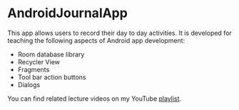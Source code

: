 # AndroidJournalApp

This app allows users to record their day to day activities. It is developed for teaching the following aspects of Android app development:

- Room database library
- Recycler View
- Fragments
- Tool bar action buttons
- Dialogs

You can find related lecture videos on my YouTube [playlist](https://www.youtube.com/playlist?list=PLBJpFuV6LVAewRk13JCnB4iRK5GSHuVCr).

